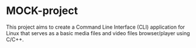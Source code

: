 # MOCK-project
This project aims to create a Command Line Interface (CLI) application for Linux that serves as a basic media files and video files browser/player using C/C++.
